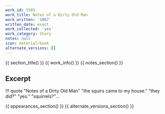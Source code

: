 ```yaml
---
work_id: 5585
work_title: Notes of a Dirty Old Man
work_written: '1967'
written_date: exact
work_collected: 'yes'
work_category: Story
notes: null
icon: material/book
alternate_versions: []
---
```


{{ section_title() }}
{{ work_info() }}
{{ notes_section() }}
## Excerpt
!!! quote "Notes of a Dirty Old Man"
    "the squirs came to my house."
    "they did?"
    "yes."
    "squirrels?"...

{{ appearances_section() }}
{{ alternate_versions_section() }}